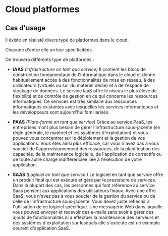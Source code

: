 # Cloud platformes 

## Cas d'usage

Il éxiste en réalisté divers type de platformes dans le cloud.

Chacune d'entre elle on leur spécificitées.

On trouvera différents type de platformes :
- **IAAS** *(Infrastructure en tant que service)*
   Il contient les blocs de construction fondamentaux de l'informatique dans le cloud et donne habituellement accès à des fonctionnalités de mise en réseau, à des ordinateurs (virtuels ou sur du matériel dédié) et à de l'espace de stockage de données. 
   Le service IaaS offre le niveau le plus élevé de flexibilité et de contrôle de gestion en ce qui concerne les ressources informatiques.
   Ce services est très similaire aux ressources informatiques existantes avec lesquelles les services informatiques et les développeurs sont aujourd'hui familiarisés.

- **PAAS** *(Plate-forme en tant que service)*
   Grâce au service PaaS, les entreprises n'ont plus besoin de gérer l'infrastructure sous-jacente (en règle générale, le matériel et les systèmes d'exploitation) et vous pouvez vous concentrer sur le déploiement et la gestion de vos applications. 
   Vous êtes ainsi plus efficace, car vous n'avez pas à vous soucier de l'approvisionnement des ressources, de la planification des capacités, de la maintenance logicielle, de l'application de correctifs ou de toute autre charge indifférenciée liée à l'exécution de votre application.

- **SAAS** *(Logiciel en tant que service )*
   Le logiciel en tant que service offre un produit final qui est exécuté et géré par le prestataire de services. Dans la plupart des cas, les personnes qui font référence au service Saas pensent aux applications des utilisateurs finaux. 
   Avec une offre SaaS, vous n'avez pas à vous soucier de la gestion du service ou de celle de l'infrastructure sous-jacente. 
   Vous devez juste réfléchir à l'utilisation de ce logiciel spécifique. 
   Une messagerie Web dans laquelle vous pouvez envoyer et recevoir des e-mails sans avoir à gérer des ajouts de fonctionnalités ni à effectuer la maintenance des serveurs et des systèmes d'exploitation sur lesquels elle s'exécute est un exemple courant d'application SaaS.